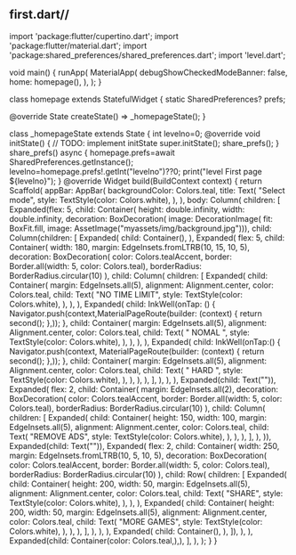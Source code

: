 first.dart//
-------------
import 'package:flutter/cupertino.dart';
import 'package:flutter/material.dart';
import 'package:shared_preferences/shared_preferences.dart';
import 'level.dart';

void main() {
  runApp(
    MaterialApp(
      debugShowCheckedModeBanner: false,
      home: homepage(),
    ),
  );
}

class homepage extends StatefulWidget {
  static SharedPreferences? prefs;

  @override
  State<homepage> createState() => _homepageState();
}

class _homepageState extends State<homepage> {
  int levelno=0;
  @override
  void initState() {
    // TODO: implement initState
    super.initState();
    share_prefs();
  }
  share_prefs() async {
    homepage.prefs=await SharedPreferences.getInstance();
    levelno=homepage.prefs!.getInt("levelno")??0;
    print("level First page ${levelno}");
  }
  @override
  Widget build(BuildContext context) {
    return Scaffold(
      appBar: AppBar(
        backgroundColor: Colors.teal,
        title: Text(
        "Select mode",
        style: TextStyle(color: Colors.white),
      ),
      ),
      body: Column(
        children: [
          Expanded(flex: 5,
            child: Container(
              height: double.infinity,
              width: double.infinity,
              decoration: BoxDecoration(
                  image: DecorationImage(
                      fit: BoxFit.fill,
                      image: AssetImage("myassets/img/background.jpg"))),
              child: Column(children: [
                Expanded(
                  child: Container(),
                ),
                Expanded(
                  flex: 5,
                  child: Container(
                    width: 180,
                    margin: EdgeInsets.fromLTRB(10, 15, 10, 5),
                    decoration: BoxDecoration(
                        color: Colors.tealAccent,
                        border: Border.all(width: 5, color: Colors.teal),
                        borderRadius: BorderRadius.circular(10)
                    ),
                    child: Column(
                      children: [
                        Expanded(
                          child: Container(
                            margin: EdgeInsets.all(5),
                            alignment: Alignment.center,
                            color: Colors.teal,
                            child: Text(
                              "NO TIME LIMIT",
                              style: TextStyle(color: Colors.white),
                            ),
                          ),
                        ),
                        Expanded(
                          child: InkWell(onTap: () {
                            Navigator.push(context,MaterialPageRoute(builder: (context) {
                              return second();
                            },));
                          },
                            child: Container(
                              margin: EdgeInsets.all(5),
                              alignment: Alignment.center,
                              color: Colors.teal,
                              child: Text(
                                "   NOMAL    ",
                                style: TextStyle(color: Colors.white),
                              ),
                            ),
                          ),
                        ),
                        Expanded(
                          child: InkWell(onTap:() {
                           Navigator.push(context, MaterialPageRoute(builder: (context) {
                             return second();
                           },));
                          },
                            child: Container(
                              margin: EdgeInsets.all(5),
                              alignment: Alignment.center,
                              color: Colors.teal,
                              child: Text(
                                "    HARD    ",
                                style: TextStyle(color: Colors.white),
                              ),
                            ),
                          ),
                        ),
                      ],
                    ),
                  ),
                ),
               Expanded(child: Text("")),
                Expanded(
                  flex: 2,
                    child: Container(
                  margin: EdgeInsets.all(2),
                  decoration: BoxDecoration(
                      color: Colors.tealAccent,
                      border: Border.all(width: 5, color: Colors.teal),
                      borderRadius: BorderRadius.circular(10)
                  ),
                  child: Column(
                    children: [
                      Expanded(
                        child: Container(
                          height: 150,
                          width: 100,
                          margin: EdgeInsets.all(5),
                          alignment: Alignment.center,
                          color: Colors.teal,
                          child: Text(
                            "REMOVE ADS",
                            style: TextStyle(color: Colors.white),
                          ),
                        ),
                      ),
                    ],
                  ),
                )),
                Expanded(child: Text("")),
                Expanded(
                  flex: 2,
                  child: Container(
                    width: 250,
                    margin: EdgeInsets.fromLTRB(10, 5, 10, 5),
                    decoration: BoxDecoration(
                        color: Colors.tealAccent,
                        border: Border.all(width: 5, color: Colors.teal),
                        borderRadius: BorderRadius.circular(10)
                    ),
                    child: Row(
                      children: [
                        Expanded(
                          child: Container(
                            height: 200,
                            width: 50,
                            margin: EdgeInsets.all(5),
                            alignment: Alignment.center,
                            color: Colors.teal,
                            child: Text(
                              "SHARE",
                              style: TextStyle(color: Colors.white),
                            ),
                          ),
                        ),
                        Expanded(
                          child: Container(
                            height: 200,
                            width: 50,
                            margin: EdgeInsets.all(5),
                            alignment: Alignment.center,
                            color: Colors.teal,
                            child: Text(
                              "MORE GAMES",
                              style: TextStyle(color: Colors.white),
                            ),
                          ),
                        ),
                      ],
                    ),
                  ),
                ),
                Expanded(
                  child: Container(),
                ),
              ]),
            ),
          ),
          Expanded(child: Container(color: Colors.teal,),),
        ],
      ),
    );
  }
}
